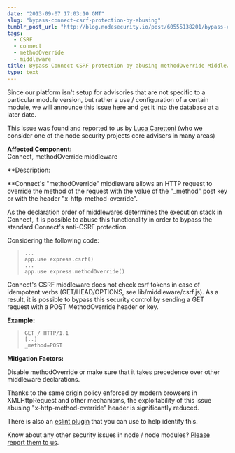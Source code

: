 ```yaml
---
date: "2013-09-07 17:03:10 GMT"
slug: "bypass-connect-csrf-protection-by-abusing"
tumblr_post_url: "http://blog.nodesecurity.io/post/60555138201/bypass-connect-csrf-protection-by-abusing"
tags: 
  - CSRF
  - connect
  - methodOverride
  - middleware
title: Bypass Connect CSRF protection by abusing methodOverride Middleware
type: text
---
```

Since our platform isn't setup for advisories that are not specific to a particular module version, but rather a use / configuration of a certain module, we will announce this issue here and get it into the database at a later date.

This issue was found and reported to us by [Luca Carettoni](http://twitter.com/_ikki) (who we consider one of the node security projects core advisers in many areas)

  
**Affected Component:**   
Connect, methodOverride middleware   
  
**Description:  
  
**Connect's "methodOverride" middleware allows an HTTP request to override the method of the request with the value of the "\_method" post key or with the header "x-http-method-override".

As the declaration order of middlewares determines the execution stack in Connect, it is possible to abuse this functionality in order to bypass the standard Connect's anti-CSRF protection.

Considering the following code:

>     ... 
>     app.use express.csrf() 
>     ... 
>     app.use express.methodOverride()
>     
> 
> 

Connect's CSRF middleware does not check csrf tokens in case of idempotent verbs (GET/HEAD/OPTIONS, see lib/middleware/csrf.js). As a result, it is possible to bypass this security control by sending a GET request with a POST MethodOverride header or key.

**Example:**

>     GET / HTTP/1.1 
>     [..] 
>     _method=POST
>     
> 
> 

**Mitigation Factors:**

Disable methodOverride or make sure that it takes precedence over other middleware declarations.

Thanks to the same origin policy enforced by modern browsers in XMLHttpRequest and other mechanisms, the exploitability of this issue abusing "x-http-method-override" header is significantly reduced.

  
There is also an [eslint plugin](https://github.com/evilpacket/eslint-rules) that you can use to help identify this.

Know about any other security issues in node / node modules? [Please report them to us](mailto:contact@liftsecurity.io?subject=NodeSecurity%20Vuln%20Report).